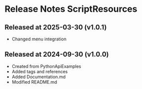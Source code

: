 # Release Notes ScriptResources

## Released at 2025-03-30 (v1.0.1)

* Changed menu integration

## Released at 2024-09-30 (v1.0.0)

* Created from PythonApiExamples
* Added tags and references
* Added Documentation.md
* Modified README.md
